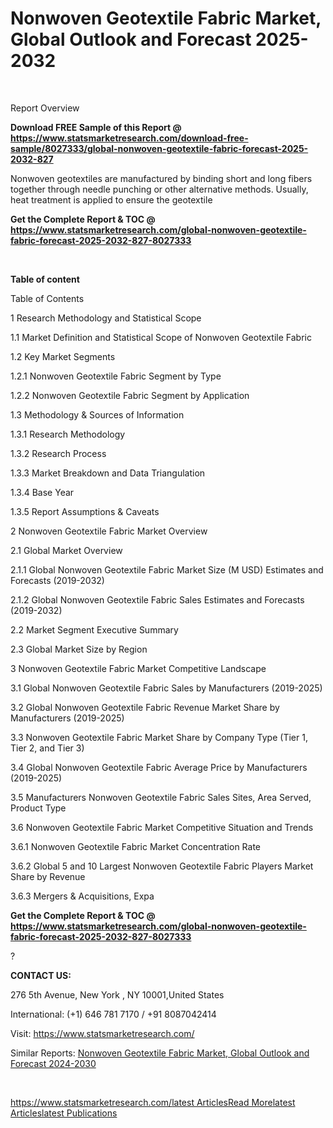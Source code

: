 <h1>Nonwoven Geotextile Fabric Market, Global Outlook and Forecast 2025-2032</h1><br/><p>Report Overview</p>
 
 
 
 <p><strong>Download FREE Sample of this Report @ <a href="https://www.statsmarketresearch.com/download-free-sample/8027333/global-nonwoven-geotextile-fabric-forecast-2025-2032-827">https://www.statsmarketresearch.com/download-free-sample/8027333/global-nonwoven-geotextile-fabric-forecast-2025-2032-827</a></strong></p>
 
 
 
 <p>Nonwoven geotextiles are manufactured by binding short and long fibers together through needle punching or other alternative methods. Usually, heat treatment is applied to ensure the geotextile</p>
 
 
 
 <div><b>Get the Complete Report & TOC @ <a href="https://www.statsmarketresearch.com/global-nonwoven-geotextile-fabric-forecast-2025-2032-827-8027333">https://www.statsmarketresearch.com/global-nonwoven-geotextile-fabric-forecast-2025-2032-827-8027333</a></b></div>
 
 
 
 <p><br />
 
 <b>Table of content</b></p>
 
 
 
 <p>Table of Contents<br />
 
 1 Research Methodology and Statistical Scope<br />
 
 1.1 Market Definition and Statistical Scope of Nonwoven Geotextile Fabric<br />
 
 1.2 Key Market Segments<br />
 
 1.2.1 Nonwoven Geotextile Fabric Segment by Type<br />
 
 1.2.2 Nonwoven Geotextile Fabric Segment by Application<br />
 
 1.3 Methodology & Sources of Information<br />
 
 1.3.1 Research Methodology<br />
 
 1.3.2 Research Process<br />
 
 1.3.3 Market Breakdown and Data Triangulation<br />
 
 1.3.4 Base Year<br />
 
 1.3.5 Report Assumptions & Caveats<br />
 
 2 Nonwoven Geotextile Fabric Market Overview<br />
 
 2.1 Global Market Overview<br />
 
 2.1.1 Global Nonwoven Geotextile Fabric Market Size (M USD) Estimates and Forecasts (2019-2032)<br />
 
 2.1.2 Global Nonwoven Geotextile Fabric Sales Estimates and Forecasts (2019-2032)<br />
 
 2.2 Market Segment Executive Summary<br />
 
 2.3 Global Market Size by Region<br />
 
 3 Nonwoven Geotextile Fabric Market Competitive Landscape<br />
 
 3.1 Global Nonwoven Geotextile Fabric Sales by Manufacturers (2019-2025)<br />
 
 3.2 Global Nonwoven Geotextile Fabric Revenue Market Share by Manufacturers (2019-2025)<br />
 
 3.3 Nonwoven Geotextile Fabric Market Share by Company Type (Tier 1, Tier 2, and Tier 3)<br />
 
 3.4 Global Nonwoven Geotextile Fabric Average Price by Manufacturers (2019-2025)<br />
 
 3.5 Manufacturers Nonwoven Geotextile Fabric Sales Sites, Area Served, Product Type<br />
 
 3.6 Nonwoven Geotextile Fabric Market Competitive Situation and Trends<br />
 
 3.6.1 Nonwoven Geotextile Fabric Market Concentration Rate<br />
 
 3.6.2 Global 5 and 10 Largest Nonwoven Geotextile Fabric Players Market Share by Revenue<br />
 
 3.6.3 Mergers & Acquisitions, Expa</p>
 
 
 
 <div><b>Get the Complete Report & TOC @ <a href="https://www.statsmarketresearch.com/global-nonwoven-geotextile-fabric-forecast-2025-2032-827-8027333">https://www.statsmarketresearch.com/global-nonwoven-geotextile-fabric-forecast-2025-2032-827-8027333</a></b></div>
 
 
 
 <p>? </p>
 
 
 
 <p><b>CONTACT US:</b><br />
 
 276 5th Avenue, New York , NY 10001,United States<br />
 
 International: (+1) 646 781 7170 / +91 8087042414<br />
 
 Visit: <a href="https://www.statsmarketresearch.com/">https://www.statsmarketresearch.com/</a><br />
 
 Similar Reports: <a href="https://www.statsmarketresearch.com/global-nonwoven-geotextile-fabric-forecast-2025-2032-827-8027333">Nonwoven Geotextile Fabric Market, Global Outlook and Forecast 2024-2030</a><br />
 
 <br />
 
 <a href="https://gyeongbokgung.com">https://www.statsmarketresearch.com/</a><a href="https://hallyeomaritime.com">latest Articles</a><a href="https://jingwansa.com">Read More</a><a href="https://nguoiviet.jp/">latest Articles</a><a href="https://www.intelmarketresearch.com/">latest Publications</a></p>